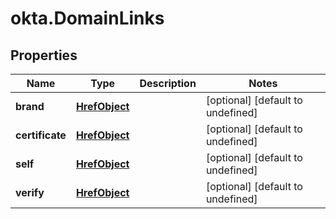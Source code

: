 # okta.DomainLinks

## Properties

Name | Type | Description | Notes
------------ | ------------- | ------------- | -------------
**brand** | [**HrefObject**](HrefObject.md) |  | [optional] [default to undefined]
**certificate** | [**HrefObject**](HrefObject.md) |  | [optional] [default to undefined]
**self** | [**HrefObject**](HrefObject.md) |  | [optional] [default to undefined]
**verify** | [**HrefObject**](HrefObject.md) |  | [optional] [default to undefined]

